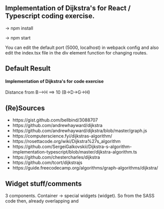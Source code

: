 <h2>Implementation of Dijkstra's for React / Typescript coding exercise.</h2>

<p>-> npm install</p>
<p>-> npm start</p>

<p>You can edit the default port (5000, localhost) in webpack config and also edit the index.tsx file in the div element function for changing routes.</p>

<h2>Default Result</h2>
<div>
<h4>Implementation of Dijkstra's for code exercise</h4>
<p>Distance from B-->H ==> 10 (B->D->G->H)</p>
</div>

<h2>(Re)Sources</h2>
<ul>
<li>https://gist.github.com/bellbind/3088707</li>
<li>https://github.com/andrewhayward/dijkstra</li>
<li>https://github.com/andrewhayward/dijkstra/blob/master/graph.js</li>
<li>https://computerscience.fyi/dijkstras-algorithm/</li>
<li>https://rosettacode.org/wiki/Dijkstra%27s_algorithm</li>
<li>https://github.com/SergeiGalkovskii/Dijkstra-s-algorithm-implementation-typescript/blob/master/dijkstra-algorithm.ts</li>
<li>https://github.com/chestercharles/dijkstra</li>
<li>https://github.com/tcort/dijkstrajs</li>
<li>https://guide.freecodecamp.org/algorithms/graph-algorithms/dijkstra/</li>
</ul>

<h2>Widget stuff/comments</h2>
<p>3 components.  Container -> special widgets (widget).  So from the SASS code then, already overlapping and </p>
